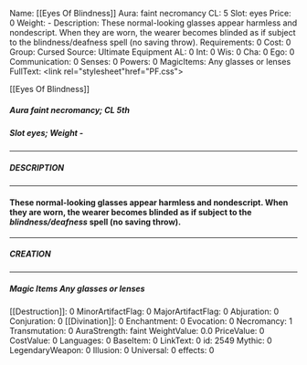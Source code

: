Name: [[Eyes Of Blindness]]
Aura: faint necromancy
CL: 5
Slot: eyes
Price: 0
Weight: -
Description: These normal-looking glasses appear harmless and nondescript. When they are worn, the wearer becomes blinded as if subject to the blindness/deafness spell (no saving throw).
Requirements: 0
Cost: 0
Group: Cursed
Source: Ultimate Equipment
AL: 0
Int: 0
Wis: 0
Cha: 0
Ego: 0
Communication: 0
Senses: 0
Powers: 0
MagicItems: Any glasses or lenses
FullText: <link rel="stylesheet"href="PF.css"><div class="heading"><p class="alignleft">[[Eyes Of Blindness]]</p><div style="clear: both;"></div></div><div><h5><b>Aura </b>faint necromancy; <b>CL </b>5th</h5><h5><b>Slot </b>eyes; <b>Weight </b>-</h5></div><hr/><div><h5><b>DESCRIPTION</b></h5></div><hr/><div><h4><p>These normal-looking glasses appear harmless and nondescript. When they are worn, the wearer becomes blinded as if subject to the <i>blindness/deafness</i> spell (no saving throw).</p></h4></div><hr/><div><h5><b>CREATION</b></h5></div><hr/><div><h5><b>Magic Items </b>Any glasses or lenses</h5></div>
[[Destruction]]: 0
MinorArtifactFlag: 0
MajorArtifactFlag: 0
Abjuration: 0
Conjuration: 0
[[Divination]]: 0
Enchantment: 0
Evocation: 0
Necromancy: 1
Transmutation: 0
AuraStrength: faint
WeightValue: 0.0
PriceValue: 0
CostValue: 0
Languages: 0
BaseItem: 0
LinkText: 0
id: 2549
Mythic: 0
LegendaryWeapon: 0
Illusion: 0
Universal: 0
effects: 0
